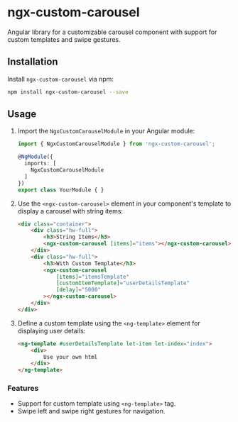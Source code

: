 # ngx-custom-carousel

Angular library for a customizable carousel component with support for custom templates and swipe gestures.

## Installation

Install `ngx-custom-carousel` via npm:

```bash
npm install ngx-custom-carousel --save
```

## Usage

1. Import the `NgxCustomCarouselModule` in your Angular module:

    ```typescript
    import { NgxCustomCarouselModule } from 'ngx-custom-carousel';

    @NgModule({
      imports: [
        NgxCustomCarouselModule
      ]
    })
    export class YourModule { }
    ```

2. Use the `<ngx-custom-carousel>` element in your component's template to display a carousel with string items:

    ```html
    <div class="container">
        <div class="hw-full">
            <h3>String Items</h3>
            <ngx-custom-carousel [items]="items"></ngx-custom-carousel>
        </div>
        <div class="hw-full">
            <h3>With Custom Template</h3>
            <ngx-custom-carousel
                [items]="itemsTemplate"
                [customItemTemplate]="userDetailsTemplate"
                [delay]="5000"
            ></ngx-custom-carousel>
        </div>
    </div>
    ```

3. Define a custom template using the `<ng-template>` element for displaying user details:

    ```html
    <ng-template #userDetailsTemplate let-item let-index="index">
        <div>
            Use your own html
        </div>
    </ng-template>
    ```

### Features

- Support for custom template using `<ng-template>` tag.
- Swipe left and swipe right gestures for navigation.

